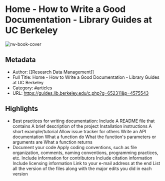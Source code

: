 # Home - How to Write a Good Documentation - Library Guides at UC Berkeley

![rw-book-cover](https://readwise-assets.s3.amazonaws.com/static/images/article4.6bc1851654a0.png)

## Metadata
- Author: [[Research Data Management]]
- Full Title: Home - How to Write a Good Documentation - Library Guides at UC Berkeley
- Category: #articles
- URL: https://guides.lib.berkeley.edu/c.php?g=652311&p=4575543

## Highlights
- Best practices for writing documentation:
  Include A README file that contains
  A brief description of the project
  Installation instructions
  A short example/tutorial
  Allow issue tracker for others
  Write an API documentation
  What a function do
  What the function's parameters or arguments are
  What a function returns
- Document your code
  Apply coding conventions, such as file organization, comments, naming conventions, programming practices, etc.
  Include information for contributors
  Include citation information
  Include licensing information
  Link to your e-mail address at the end
  List all the version of the files along with the major edits you did in each version
